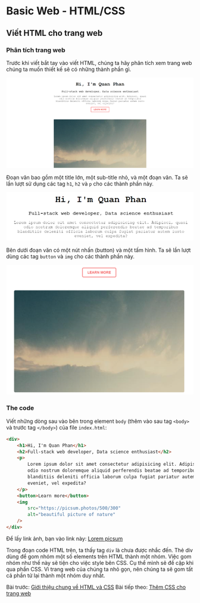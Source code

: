 # Basic Web - HTML/CSS

## Viết HTML cho trang web

### Phân tích trang web

Trước khi viết bắt tay vào viết HTML, chúng ta hãy phân tích xem trang web chúng ta muốn thiết kế sẽ có những thành phần gì.

![Final product](final_product.png)

Đoạn văn bao gồm một title lớn, một sub-title nhỏ, và một đoạn văn. Ta sẽ lần lượt sử dụng các tag `h1`, `h2` và `p` cho các thành phần này.

![Final product text](final_product_text.png)

Bên dưới đoạn văn có một nút nhấn (button) và một tấm hình. Ta sẽ lần lượt dùng các tag `button` và `img` cho các thành phần này.

![Final product button and image](final_product_button_img.png)

### The code

Viết những dòng sau vào bên trong element `body` (thêm vào sau tag `<body>` và trước tag `</body>`) của file `index.html`:

```html
<div>
    <h1>Hi, I'm Quan Phan</h1>
    <h2>Full-stack web developer, Data science enthusiast</h2>
    <p>
        Lorem ipsum dolor sit amet consectetur adipisicing elit. Adipisci, quasi
        odio nostrum doloremque aliquid perferendis beatae ad temporibus
        blanditiis deleniti officia laborum culpa fugiat pariatur autem iusto
        eveniet, vel expedita?
    </p>
    <button>Learn more</button>
    <img
        src="https://picsum.photos/500/300"
        alt="beautiful picture of nature"
    />
</div>
```

Để lấy link ảnh, bạn vào link này: [Lorem picsum](https://picsum.photos/)

Trong đoạn code HTML trên, ta thấy tag `div` là chưa được nhắc đến. Thẻ div dùng để gom nhóm một số elements trên HTML thành một nhóm. Việc gom nhóm như thế này sẽ tiện cho việc style bên CSS. Cụ thể mình sẽ đề cập khi qua phần CSS. Vì trang web của chúng ta nhỏ gọn, nên chúng ta sẽ gom tất cả phần tử lại thành một nhóm duy nhất.

Bài trước: [Giới thiệu chung về HTML và CSS](introduction/introduction.md)
Bài tiếp theo: [Thêm CSS cho trang web](css_code/css_code.md)
